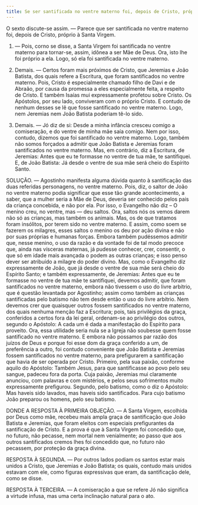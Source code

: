 ```yaml
---
title: Se ser santificada no ventre materno foi, depois de Cristo, próprio à Santa Virgem
---
```


O sexto discute-se assim. — Parece que ser santificada no ventre materno foi, depois de Cristo, próprio à Santa Virgem.  

1. — Pois, corno se disse, a Santa Virgem foi santificada no ventre materno para tornar-se, assim, idônea a ser Mãe de Deus. Ora, isto lhe foi próprio a ela. Logo, só ela foi santificada no ventre materno.  

2. Demais. — Certos foram mais próximos de Cristo, que Jeremias e João Batista, dos quais refere a Escritura, que foram santificados no ventre materno. Pois, Cristo é especialmente chamado filho de Davi e de Abraão, por causa da promessa a eles especialmente feita, a respeito de Cristo. E também Isaías mui expressamente profetou sobre Cristo. Os Apóstolos, por seu lado, conviveram com o próprio Cristo. E contudo de nenhum desses se lê que fosse santificado no ventre materno. Logo, nem Jeremias nem João Batista poderiam tê-lo sido.  

3. Demais. — Jó diz de si: Desde a minha infância cresceu comigo a comiseração, e do ventre de minha mãe saía comigo. Nem por isso, contudo, dizemos que foi santificado no ventre materno. Logo, também não somos forçados a admitir que João Batista e Jeremias foram santificados no ventre materno.  Mas, em contrário, diz a Escritura, de Jeremias: Antes que eu te formasse no ventre de tua mãe, te santifiquei. E, de João Batista: Já desde o ventre de sua mãe será cheio do Espírito Santo.  

SOLUÇÃO. — Agostinho manifesta alguma dúvida quanto à santificação das duas referidas personagens, no ventre materno. Pois, diz, o saltor de João no ventre materno podia significar que esse tão grande acontecimento, a saber, que a mulher seria a Mãe de Deus, deveria ser conhecido pelos pais da criança concebida, e não por ela. Por isso, o Evangelho não diz – O menino creu, no ventre, mas — deu saltos. Ora, saltos nós os vemos darem não só as crianças, mas também os animais. Mas, os de que tratamos foram insólitos, por terem sido no ventre materno. E assim, como soem se fazerem os milagres, esses saltos o menino os deu por ação divina e não por suas próprias e humanas forças. Embora também pudéssemos admitir que, nesse menino, o uso da razão e da vontade foi de tal modo precoce que, ainda nas vísceras maternas, já pudesse conhecer, crer, consentir, o que só em idade mais avançada o podem as outras crianças; e isso penso dever ser atribuído a milagre do poder divino.  Mas, como o Evangelho diz expressamente de João, que já desde o ventre de sua mãe será cheio do Espírito Santo; e também expressamente, de Jeremias: Antes que eu te formasse no ventre de tua mãe te santifiquei, devemos admitir, que foram santificados no ventre materno, embora não tivessem o uso do livre arbítrio, que é questão levantada por Agostinho; assim como também as crianças santificadas pelo batismo não tem desde então o uso do livre arbítrio. Nem devemos crer que quaisquer outros fossem santificados no ventre materno, dos quais nenhuma menção faz a Escritura; pois, tais privilégios da graça, conferidos a certos fora da lei geral, ordenam-se ao privilégio dos outros, segundo o Apóstolo: A cada um é dada a manifestação do Espírito para proveito. Ora, essa utilidade seria nula se a Igreja não soubesse quem fosse santificado no ventre materno. E embora não possamos par razão dos juízos de Deus e porque foi esse dom da graça conferido a um, de preferência a outro, foi contudo conveniente que João Batista e Jeremias fossem santificados no ventre materno, para prefigurarem a santificação que havia de ser operada por Cristo. Primeiro, pela sua paixão, conforme aquilo do Apóstolo: Também Jesus, para que santificasse ao povo pelo seu sangue, padeceu fora da porta. Cuja paixão, Jeremias mui claramente anunciou, com palavras e com mistérios, e pelos seus sofrimentos muito expressamente prefigurou. Segundo, pelo batismo, como o diz o Apóstolo: Mas haveis sido lavados, mas haveis sido santificados. Para cujo batismo João preparou os homens, pelo seu batismo.  

DONDE A RESPOSTA À PRIMEIRA OBJEÇÃO. — A Santa Virgem, escolhida por Deus como mãe, recebeu mais ampla graça de santificação que João Batista e Jeremias, que foram eleitos com especiais prefigurantes da santificação de Cristo. E a prova é que à Santa Virgem foi concedido que, no futuro, não pecasse, nem mortal nem venialmente; ao passo que aos outros santificados cremos lhes foi concedido que, no futuro não pecassem, por proteção da graça divina.  

RESPOSTA À SEGUNDA. — Por outros lados podiam os santos estar mais unidos a Cristo, que Jeremias e João Batista; os quais, contudo mais unidos estavam com ele, como figuras expressivas que eram, da santificação dele, como se disse.  

RESPOSTA À TERCEIRA. — A comiseração a que se refere Jó não significa a virtude infusa, mas uma certa inclinação natural para o ato.